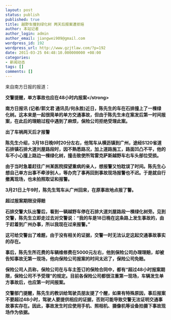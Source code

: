 ```yaml
---
layout: post
status: publish
published: true
title: 越野车撞到绿化树 两天后报案遭拒赔
author: 本站记者
author_login: admin
author_email: jiangwei909@gmail.com
wordpress_id: 192
wordpress_url: http://www.gzjtlaw.com/?p=192
date: 2011-03-25 04:48:10.000000000 +08:00
categories:
- 新闻动态
tags: []
comments: []
---
```

来自南方日报的报道：

<strong>交警提醒，单方事故也应在48小时内报案<&#47;strong>

南方日报讯 (记者&#47;郭文君 通讯员&#47;何永胜)近日，陈先生的车在石排撞上了一棵绿化树。这本来是一起很简单的单方交通事故，但由于陈先生未在案发后第一时间报案，在此后的理赔过程中遇到了麻烦，保险公司拒绝受理此案。

出了车祸两天后才报警

陈先生介绍，3月18日晚9时20分左右，他驾车从横沥镇到广州，途经S120省道石排镇石排大道刘屋路段时，因不熟悉路况，加上道路施工，路面凹凸不平，他的车不小心撞上路边一棵绿化树，撞击致使所驾雷克萨斯越野车右车头部位受损。

由于当时急着赶往广州某医院探望重病的亲人，想报警又怕耽误了时间。陈先生心想自己单方出事不牵涉别人，等办完了事再回到事故现场报警也不迟。于是就自行撤离现场，也未拍照取证和报警。

3月21日上午9时，陈先生驾车从广州回来，在原事故地点报了警。

超过报案期限没得赔

石排交警大队出警后，看到一辆越野车停在石排大道刘屋路段一棵绿化树旁。见到交警，陈先生立即走过去对交警说：&ldquo;我的车是18日晚在这条路上发生事故的，由于赶着到广州办事，所以我现在过来报警。&rdquo;

这可给交警出了难题，由于没有相关的证据，交警一时无法认定这起交通事故事实的存在。

事后，陈先生所花费的车辆维修费在5000元左右，他到保险公司办理理赔，却被告知事故无第一现场，他向保险公司报案的时间太迟了，保险公司免赔。

保险公司人员称，保险公司在与车主签订的保险合同中，都有&ldquo;超过48小时报案期限，保险公司不予受理&rdquo;的规定。目前各保险公司都很注重第一现场，车辆发生单方事故后，也应第一时间报案。

交警部门提醒，陈先生的教训给驾驶员朋友提了个醒，如果有特殊原因，事后报案不要超过48小时，驾驶人要提供相应的证据，否则可能导致交警无法证明交通事故事实存在。因此，事故发生时应使用手机、照相机、摄像机等设备拍摄下事故现场作为依据。
